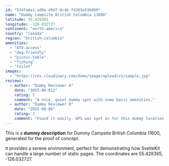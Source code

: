```yaml
---
id: "534fa4a1-ad9e-4947-9c4b-fd283e536d69"
name: "Dummy Campsite British Columbia 11600"
latitude: 55.428365
longitude: -126.032727
continent: "north-america"
country: "canada"
region: "british-columbia"
amenities:
  - "ATV-access"
  - "dog-friendly"
  - "picnic-table"
  - "fishing"
  - "toilet"
images:
  - "https://res.cloudinary.com/demo/image/upload/v1/sample.jpg"
reviews:
  - author: "Dummy Reviewer A"
    date: "2025-06-012"
    rating: 5
    comment: "A nice, quiet dummy spot with some basic amenities."
  - author: "Dummy Reviewer B"
    date: "2025-08-06"
    rating: 3
    comment: "Found it easily. GPS was spot on for this dummy location."
---
```


This is a **dummy description** for Dummy Campsite British Columbia 11600, generated for the proof of concept.

It provides a serene environment, perfect for demonstrating how SvelteKit can handle a large number of static pages. The coordinates are 55.428365, -126.032727.
